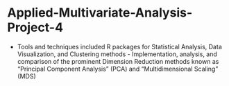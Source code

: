 # Applied-Multivariate-Analysis-Project-4
- Tools and techniques included R packages for Statistical Analysis, Data Visualization, and Clustering methods - Implementation, analysis, and comparison of the prominent Dimension Reduction methods known as “Principal Component Analysis” (PCA) and “Multidimensional Scaling” (MDS)
